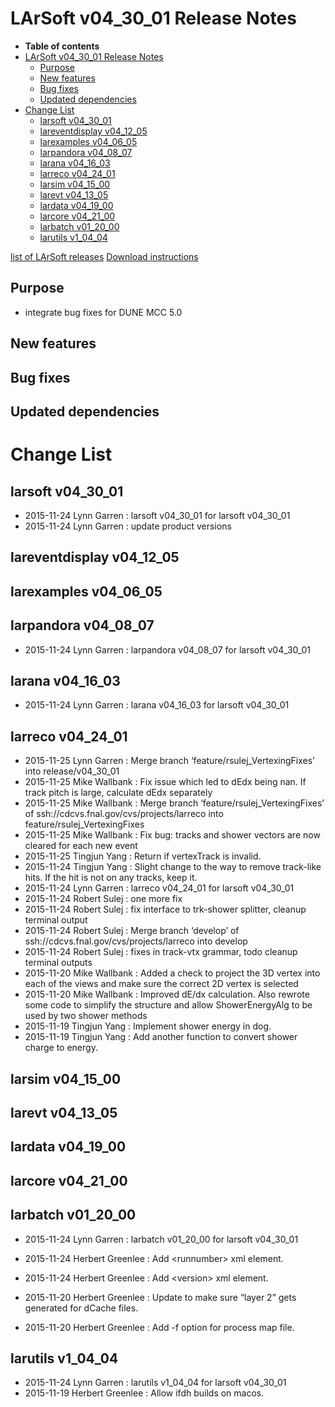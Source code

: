 LArSoft v04\_30\_01 Release Notes
======================================================================

-   **Table of contents**
-   [LArSoft v04\_30\_01 Release Notes](#LArSoft-v04_30_01-Release-Notes)
    -   [Purpose](#Purpose)
    -   [New features](#New-features)
    -   [Bug fixes](#Bug-fixes)
    -   [Updated dependencies](#Updated-dependencies)
-   [Change List](#Change-List)
    -   [larsoft v04\_30\_01](#larsoft-v04_30_01)
    -   [lareventdisplay v04\_12\_05](#lareventdisplay-v04_12_05)
    -   [larexamples v04\_06\_05](#larexamples-v04_06_05)
    -   [larpandora v04\_08\_07](#larpandora-v04_08_07)
    -   [larana v04\_16\_03](#larana-v04_16_03)
    -   [larreco v04\_24\_01](#larreco-v04_24_01)
    -   [larsim v04\_15\_00](#larsim-v04_15_00)
    -   [larevt v04\_13\_05](#larevt-v04_13_05)
    -   [lardata v04\_19\_00](#lardata-v04_19_00)
    -   [larcore v04\_21\_00](#larcore-v04_21_00)
    -   [larbatch v01\_20\_00](#larbatch-v01_20_00)
    -   [larutils v1\_04\_04](#larutils-v1_04_04)

[list of LArSoft releases](LArSoft_release_list)
[Download instructions](http://scisoft.fnal.gov/scisoft/bundles/larsoft/v04_30_01/larsoft-v04_30_01.html)

Purpose
--------------------

-   integrate bug fixes for DUNE MCC 5.0

New features
------------------------------

Bug fixes
------------------------

Updated dependencies
----------------------------------------------

Change List
============================

larsoft v04\_30\_01
------------------------------------------

-   2015-11-24 Lynn Garren : larsoft v04\_30\_01 for larsoft v04\_30\_01
-   2015-11-24 Lynn Garren : update product versions

lareventdisplay v04\_12\_05
----------------------------------------------------------

larexamples v04\_06\_05
--------------------------------------------------

larpandora v04\_08\_07
------------------------------------------------

-   2015-11-24 Lynn Garren : larpandora v04\_08\_07 for larsoft v04\_30\_01

larana v04\_16\_03
----------------------------------------

-   2015-11-24 Lynn Garren : larana v04\_16\_03 for larsoft v04\_30\_01

larreco v04\_24\_01
------------------------------------------

-   2015-11-25 Lynn Garren : Merge branch ‘feature/rsulej\_VertexingFixes’ into release/v04\_30\_01
-   2015-11-25 Mike Wallbank : Fix issue which led to dEdx being nan. If track pitch is large, calculate dEdx separately
-   2015-11-25 Mike Wallbank : Merge branch ‘feature/rsulej\_VertexingFixes’ of ssh://cdcvs.fnal.gov/cvs/projects/larreco into feature/rsulej\_VertexingFixes
-   2015-11-25 Mike Wallbank : Fix bug: tracks and shower vectors are now cleared for each new event
-   2015-11-25 Tingjun Yang : Return if vertexTrack is invalid.
-   2015-11-24 Tingjun Yang : Slight change to the way to remove track-like hits. If the hit is not on any tracks, keep it.
-   2015-11-24 Lynn Garren : larreco v04\_24\_01 for larsoft v04\_30\_01
-   2015-11-24 Robert Sulej : one more fix
-   2015-11-24 Robert Sulej : fix interface to trk-shower splitter, cleanup terminal output
-   2015-11-24 Robert Sulej : Merge branch ‘develop’ of ssh://cdcvs.fnal.gov/cvs/projects/larreco into develop
-   2015-11-24 Robert Sulej : fixes in track-vtx grammar, todo cleanup terminal outputs
-   2015-11-20 Mike Wallbank : Added a check to project the 3D vertex into each of the views and make sure the correct 2D vertex is selected
-   2015-11-20 Mike Wallbank : Improved dE/dx calculation. Also rewrote some code to simplify the structure and allow ShowerEnergyAlg to be used by two shower methods
-   2015-11-19 Tingjun Yang : Implement shower energy in dog.
-   2015-11-19 Tingjun Yang : Add another function to convert shower charge to energy.

larsim v04\_15\_00
----------------------------------------

larevt v04\_13\_05
----------------------------------------

lardata v04\_19\_00
------------------------------------------

larcore v04\_21\_00
------------------------------------------

larbatch v01\_20\_00
--------------------------------------------

-   2015-11-24 Lynn Garren : larbatch v01\_20\_00 for larsoft v04\_30\_01

-   2015-11-24 Herbert Greenlee : Add \<runnumber\> xml element.
-   2015-11-24 Herbert Greenlee : Add \<version\> xml element.
-   2015-11-20 Herbert Greenlee : Update to make sure “layer 2” gets generated for dCache files.
-   2015-11-20 Herbert Greenlee : Add -f option for process map file.

larutils v1\_04\_04
------------------------------------------

-   2015-11-24 Lynn Garren : larutils v1\_04\_04 for larsoft v04\_30\_01
-   2015-11-19 Herbert Greenlee : Allow ifdh builds on macos.
